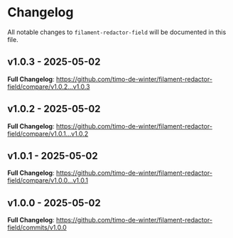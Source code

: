 # Changelog

All notable changes to `filament-redactor-field` will be documented in this file.

## v1.0.3 - 2025-05-02

**Full Changelog**: https://github.com/timo-de-winter/filament-redactor-field/compare/v1.0.2...v1.0.3

## v1.0.2 - 2025-05-02

**Full Changelog**: https://github.com/timo-de-winter/filament-redactor-field/compare/v1.0.1...v1.0.2

## v1.0.1 - 2025-05-02

**Full Changelog**: https://github.com/timo-de-winter/filament-redactor-field/compare/v1.0.0...v1.0.1

## v1.0.0 - 2025-05-02

**Full Changelog**: https://github.com/timo-de-winter/filament-redactor-field/commits/v1.0.0
